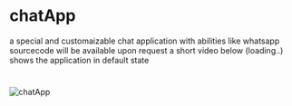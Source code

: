 # chatApp
a special and customaizable chat application with abilities like whatsapp sourcecode will be available upon request
a short video below (loading..) shows the application in default state
#
![chatApp](https://github.com/brianlangay4/chatApp/assets/67788456/62a9d321-deb4-492e-a17c-165baed8d7d6)
